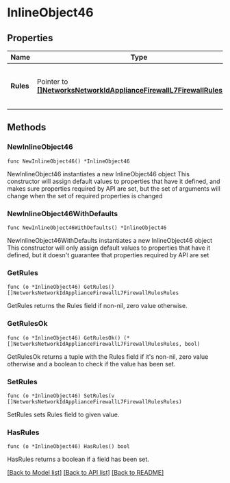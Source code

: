 # InlineObject46

## Properties

Name | Type | Description | Notes
------------ | ------------- | ------------- | -------------
**Rules** | Pointer to [**[]NetworksNetworkIdApplianceFirewallL7FirewallRulesRules**](NetworksNetworkIdApplianceFirewallL7FirewallRulesRules.md) | An ordered array of the MX L7 firewall rules | [optional] 

## Methods

### NewInlineObject46

`func NewInlineObject46() *InlineObject46`

NewInlineObject46 instantiates a new InlineObject46 object
This constructor will assign default values to properties that have it defined,
and makes sure properties required by API are set, but the set of arguments
will change when the set of required properties is changed

### NewInlineObject46WithDefaults

`func NewInlineObject46WithDefaults() *InlineObject46`

NewInlineObject46WithDefaults instantiates a new InlineObject46 object
This constructor will only assign default values to properties that have it defined,
but it doesn't guarantee that properties required by API are set

### GetRules

`func (o *InlineObject46) GetRules() []NetworksNetworkIdApplianceFirewallL7FirewallRulesRules`

GetRules returns the Rules field if non-nil, zero value otherwise.

### GetRulesOk

`func (o *InlineObject46) GetRulesOk() (*[]NetworksNetworkIdApplianceFirewallL7FirewallRulesRules, bool)`

GetRulesOk returns a tuple with the Rules field if it's non-nil, zero value otherwise
and a boolean to check if the value has been set.

### SetRules

`func (o *InlineObject46) SetRules(v []NetworksNetworkIdApplianceFirewallL7FirewallRulesRules)`

SetRules sets Rules field to given value.

### HasRules

`func (o *InlineObject46) HasRules() bool`

HasRules returns a boolean if a field has been set.


[[Back to Model list]](../README.md#documentation-for-models) [[Back to API list]](../README.md#documentation-for-api-endpoints) [[Back to README]](../README.md)


